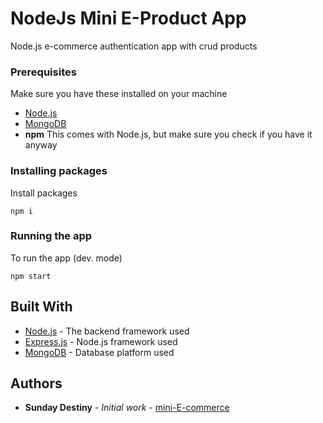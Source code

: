 # NodeJs Mini E-Product App

Node.js e-commerce authentication app with crud products

### Prerequisites

Make sure you have these installed on your machine

- [Node.js](https://nodejs.org/en/download/)
- [MongoDB](https://www.mongodb.com)
- **npm** This comes with Node.js, but make sure you check if you have it anyway

### Installing packages

Install packages

```
npm i
```

### Running the app

To run the app (dev. mode)

```
npm start
```

## Built With

- [Node.js](https://nodejs.org) - The backend framework used
- [Express.js](https://github.com/expressjs/express) - Node.js framework used
- [MongoDB](https://www.mongodb.com/) - Database platform used

## Authors

- **Sunday Destiny** - _Initial work_ - [mini-E-commerce](https://github.com/destinyjunior/node-commerce)
